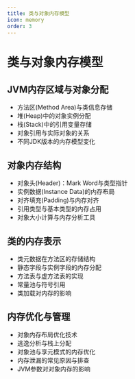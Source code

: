 ```yaml
---
title: 类与对象内存模型
icon: memory
order: 3
---
```


# 类与对象内存模型

## JVM内存区域与对象分配

- 方法区(Method Area)与类信息存储
- 堆(Heap)中的对象实例分配
- 栈(Stack)中的引用变量存储
- 对象引用与实际对象的关系
- 不同JDK版本的内存模型变化

## 对象内存结构

- 对象头(Header)：Mark Word与类型指针
- 实例数据(Instance Data)的内存布局
- 对齐填充(Padding)与内存对齐
- 引用类型与基本类型的内存占用
- 对象大小计算与内存分析工具

## 类的内存表示

- 类元数据在方法区的存储结构
- 静态字段与实例字段的内存分配
- 方法表与虚方法表的实现
- 常量池与符号引用
- 类加载对内存的影响

## 内存优化与管理

- 对象内存布局优化技术
- 逃逸分析与栈上分配
- 对象池与享元模式的内存优化
- 内存泄漏的常见原因与排查
- JVM参数对对象内存的影响
